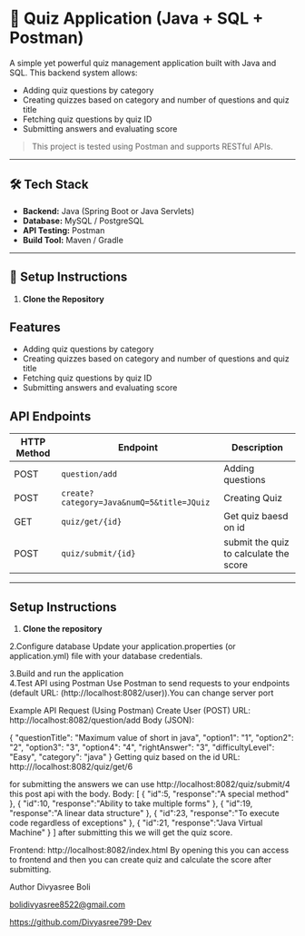 # 🧠 Quiz Application (Java + SQL + Postman)

A simple yet powerful quiz management application built with Java and SQL. This backend system allows:

- Adding quiz questions by category
- Creating quizzes based on category and number of questions and quiz title
- Fetching quiz questions by quiz ID
- Submitting answers and evaluating score

> This project is tested using Postman and supports RESTful APIs.

---

## 🛠 Tech Stack

- **Backend:** Java (Spring Boot or Java Servlets)
- **Database:** MySQL / PostgreSQL
- **API Testing:** Postman
- **Build Tool:** Maven / Gradle

---

## 🚀 Setup Instructions

1. **Clone the Repository**


## Features

- Adding quiz questions by category
- Creating quizzes based on category and number of questions and quiz title
- Fetching quiz questions by quiz ID
- Submitting answers and evaluating score

## API Endpoints

| HTTP Method | Endpoint                                 | Description                           |
|-------------|------------------------------------------|---------------------------------------|
| POST        | `question/add`                           |Adding questions
| POST        | `create?category=Java&numQ=5&title=JQuiz`| Creating Quiz                         |
| GET         | `quiz/get/{id}`                          | Get quiz baesd on id                  |
| POST        | `quiz/submit/{id}`                       | submit the quiz to calculate the score|


---

## Setup Instructions

1. **Clone the repository**  

2.Configure database
Update your application.properties (or application.yml) file with your database credentials.

3.Build and run the application   
4.Test API using Postman
Use Postman to send requests to your endpoints (default URL: (http://localhost:8082/user)).You can change server port

Example API Request (Using Postman)
Create User (POST)
URL: http://localhost:8082/question/add
Body (JSON):

{
    "questionTitle": "Maximum value of short in java",
    "option1": "1",
    "option2": "2",
    "option3": "3",
    "option4": "4",
    "rightAnswer": "3",
    "difficultyLevel": "Easy",
    "category": "java"
  }
Getting quiz based on the id
URL: http:///localhost:8082/quiz/get/6

for submitting the answers we can use http://localhost:8082/quiz/submit/4 this post api with the body.
Body:
[
    {
        "id":5,
        "response":"A special method"
    },
    {
        "id":10,
        "response":"Ability to take multiple forms"
    },
    {
        "id":19,
        "response":"A linear data structure"
    },
    {
        "id":23,
        "response":"To execute code regardless of exceptions"
    },
	{
        "id":21,
        "response":"Java Virtual Machine"
    }
]
after submitting this we will get the quiz score.



Frontend:
http://localhost:8082/index.html
By opening this you can access to frontend and then you can create quiz and calculate the score after submitting.

Author
Divyasree Boli

bolidivyasree8522@gmail.com

https://github.com/Divyasree799-Dev



